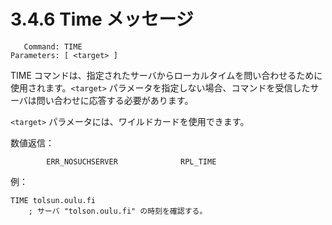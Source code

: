 # 3.4.6 Time メッセージ

```
   Command: TIME
Parameters: [ <target> ]
```

TIME コマンドは、指定されたサーバからローカルタイムを問い合わせるために使用されます。`<target>` パラメータを指定しない場合、コマンドを受信したサーバは問い合わせに応答する必要があります。

`<target>` パラメータには、ワイルドカードを使用できます。

数値返信：

```
        ERR_NOSUCHSERVER              RPL_TIME
```

例：

```
TIME tolsun.oulu.fi
    ; サーバ "tolson.oulu.fi" の時刻を確認する。
```
